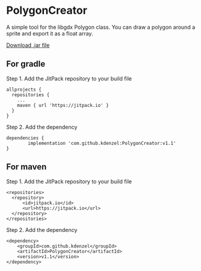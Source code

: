 # PolygonCreator
A simple tool for the libgdx Polygon class. You can draw a polygon around a sprite and export it as a float array.

[Download .jar file](https://github.com/kdenzel/PolygonCreator/releases/download/v1.1/PolygonCreator.jar)

## For gradle
Step 1. Add the JitPack repository to your build file
```
allprojects {
  repositories {
    ...
    maven { url 'https://jitpack.io' }
  }
}
```
Step 2. Add the dependency
```
dependencies {
        implementation 'com.github.kdenzel:PolygonCreator:v1.1'
}
```

## For maven
Step 1. Add the JitPack repository to your build file
```
<repositories>
  <repository>
      <id>jitpack.io</id>
      <url>https://jitpack.io</url>
  </repository>
</repositories>
```

Step 2. Add the dependency

```
<dependency>
    <groupId>com.github.kdenzel</groupId>
    <artifactId>PolygonCreator</artifactId>
    <version>v1.1</version>
</dependency>
```
